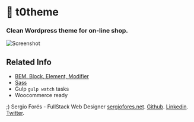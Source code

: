 :sparkling_heart: t0theme
==============================

### Clean Wordpress theme for on-line shop.

![Screenshot](https://s3-us-west-2.amazonaws.com/s.cdpn.io/98095/logoyo.png)

## Related Info
* [BEM. Block, Element, Modifier](https://bem.info/method/)
* [Sass](http://sass-lang.com/)
* Gulp `gulp watch` tasks
* Woocommerce ready

;)
Sergio Forés - FullStack Web Designer
[sergiofores.net](http://sergiofores.net).
[Github](https://github.com/t0t/).
[Linkedin](https://www.linkedin.com/in/sergiofores/).
[Twitter](https://twitter.com/t0tinspire/).
